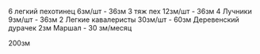 
6 легкий пехотинец 6зм/шт        - 36зм
3 тяж пех 12зм/шт                        - 36зм
4  Лучники 9зм/шт                       - 36зм
2 Легкие кавалеристы 30зм/шт   -  60зм
Деревенский дурачек    2зм
Маршал                                         - 30 зм/месяц


200зм